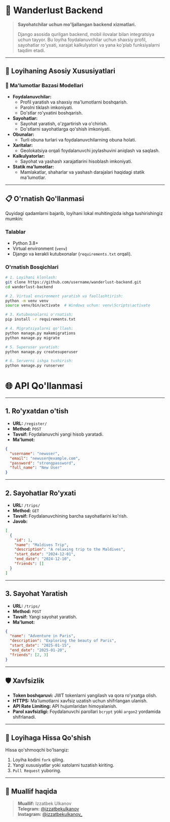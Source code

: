 # 🧭 Wanderlust Backend
> **Sayohatchilar uchun mo'ljallangan backend xizmatlari.**
>
> Django asosida qurilgan backend, mobil ilovalar bilan integratsiya uchun tayyor. Bu loyiha foydalanuvchilar uchun shaxsiy profil, sayohatlar ro'yxati, xarajat kalkulyatori va yana ko'plab funksiyalarni taqdim etadi.

---

## 🚀 Loyihaning Asosiy Xususiyatlari
### 🌟 Ma'lumotlar Bazasi Modellari
- **Foydalanuvchilar:**
  - Profil yaratish va shaxsiy ma'lumotlarni boshqarish.
  - Parolni tiklash imkoniyati.
  - Do'stlar ro'yxatini boshqarish.
- **Sayohatlar:**
  - Sayohat yaratish, o'zgartirish va o'chirish.
  - Do'stlarni sayohatlarga qo'shish imkoniyati.
- **Obunalar:**
  - Turli obuna turlari va foydalanuvchilarning obuna holati.
- **Xaritalar:**
  - Geolokatsiya orqali foydalanuvchi joylashuvini aniqlash va saqlash.
- **Kalkulyatorlar:**
  - Sayohat va yashash xarajatlarini hisoblash imkoniyati.
- **Statik ma'lumotlar:**
  - Mamlakatlar, shaharlar va yashash darajalari haqidagi statik ma'lumotlar.

---

## 📋 O'rnatish Qo'llanmasi
Quyidagi qadamlarni bajarib, loyihani lokal muhitingizda ishga tushirishingiz mumkin:

### Talablar
- Python 3.8+
- Virtual environment (`venv`)
- Django va kerakli kutubxonalar (`requirements.txt` orqali).

### O'rnatish Bosqichlari
```bash
# 1. Loyihani klonlash:
git clone https://github.com/username/wanderlust-backend.git
cd wanderlust-backend

# 2. Virtual environment yaratish va faollashtirish:
python -m venv venv
source venv/bin/activate  # Windows uchun: venv\Scripts\activate

# 3. Kutubxonalarni o'rnatish:
pip install -r requirements.txt

# 4. Migratsiyalarni qo'llash:
python manage.py makemigrations
python manage.py migrate

# 5. Superuser yaratish:
python manage.py createsuperuser

# 6. Serverni ishga tushirish:
python manage.py runserver

```

# 🌐 API Qo'llanmasi

---

## 1. Ro'yxatdan o'tish
- **URL:** `/register/`  
- **Method:** `POST`  
- **Tavsif:** Foydalanuvchi yangi hisob yaratadi.  
- **Ma'lumot:**
```json
{
  "username": "newuser",
  "email": "newuser@example.com",
  "password": "strongpassword",
  "full_name": "New User"
}
```

---

## 2. Sayohatlar Ro'yxati
- **URL:** `/trips/`  
- **Method:** `GET`  
- **Tavsif:** Foydalanuvchining barcha sayohatlarini ko'rish.  
- **Javob:**
```json
[
  {
    "id": 1,
    "name": "Maldives Trip",
    "description": "A relaxing trip to the Maldives",
    "start_date": "2024-12-01",
    "end_date": "2024-12-10",
    "friends": []
  }
]
```

---

## 3. Sayohat Yaratish
- **URL:** `/trips/`  
- **Method:** `POST`  
- **Tavsif:** Yangi sayohat yaratish.  
- **Ma'lumot:**
```json
{
  "name": "Adventure in Paris",
  "description": "Exploring the beauty of Paris",
  "start_date": "2025-01-15",
  "end_date": "2025-01-20",
  "friends": [2, 3]
}
```

---

## 🛡️ Xavfsizlik
- **Token boshqaruvi:** JWT tokenlarni yangilash va qora ro'yxatga olish.
- **HTTPS:** Ma'lumotlarni xavfsiz uzatish uchun shifrlangan ulanish.
- **API Rate Limiting:** API hujumlaridan himoyalanish.
- **Parol xavfsizligi:** Foydalanuvchi parollari `bcrypt` yoki `argon2` yordamida shifrlanadi.

---

## 👥 Loyihaga Hissa Qo'shish
Hissa qo'shmoqchi bo'lsangiz:
1. Loyiha kodini `fork` qiling.
2. Yangi xususiyatlar yoki xatolarni tuzatish kiriting.
3. `Pull Request` yuboring.

---

## 📩 Muallif haqida
> **Muallif:** Izzatbek Ulkanov  
> **Telegram:** [@izzatbekulkanov](https://t.me/izzatbekulkanov)  
> **Instagram:** [@izzatbekulkanov_](https://instagram.com/izzatbekulkanov_)
